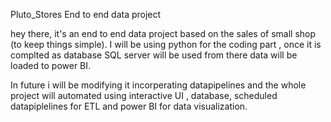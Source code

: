 Pluto_Stores
End to end data project

hey there, it's an end to end data project based on the sales of small shop (to keep things simple). I will be using python for the coding part , once it is complted as database SQL server will be used from there data will be loaded to power BI.

In future i will be modifying it incorperating datapipelines and the whole project will automated using interactive UI , database, scheduled datapiplelines for ETL and power BI for data visualization.
